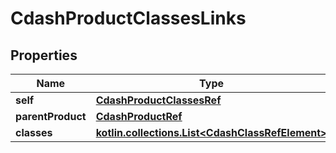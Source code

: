 
# CdashProductClassesLinks

## Properties
| Name | Type | Description | Notes |
| ------------ | ------------- | ------------- | ------------- |
| **self** | [**CdashProductClassesRef**](CdashProductClassesRef.md) |  |  [optional] |
| **parentProduct** | [**CdashProductRef**](CdashProductRef.md) |  |  [optional] |
| **classes** | [**kotlin.collections.List&lt;CdashClassRefElement&gt;**](CdashClassRefElement.md) |  |  [optional] |



